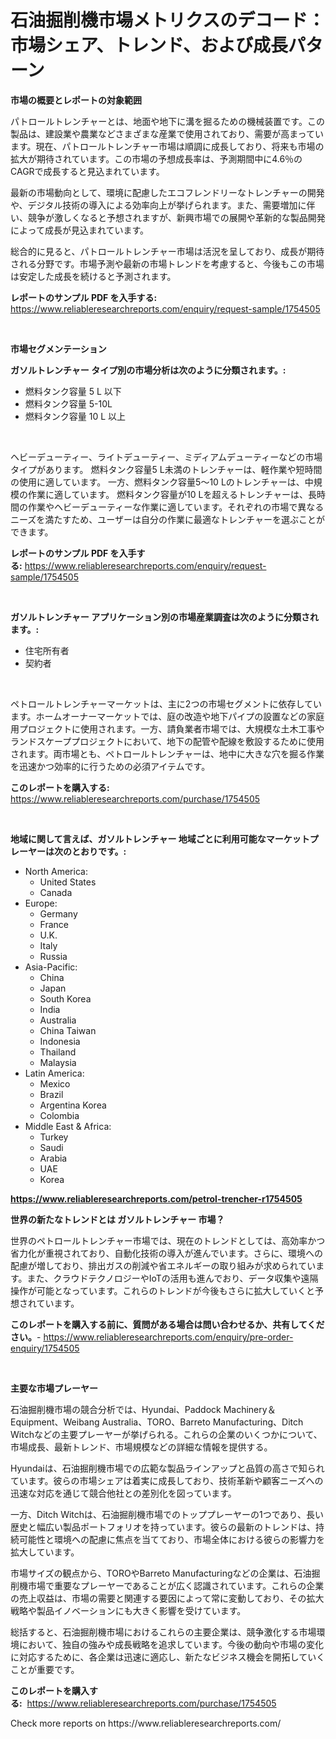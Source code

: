 <p><h1>石油掘削機市場メトリクスのデコード：市場シェア、トレンド、および成長パターン</h1></p><p><strong>市場の概要とレポートの対象範囲</strong></p>
<p><p>パトロールトレンチャーとは、地面や地下に溝を掘るための機械装置です。この製品は、建設業や農業などさまざまな産業で使用されており、需要が高まっています。現在、パトロールトレンチャー市場は順調に成長しており、将来も市場の拡大が期待されています。この市場の予想成長率は、予測期間中に4.6％のCAGRで成長すると見込まれています。</p><p>最新の市場動向として、環境に配慮したエコフレンドリーなトレンチャーの開発や、デジタル技術の導入による効率向上が挙げられます。また、需要増加に伴い、競争が激しくなると予想されますが、新興市場での展開や革新的な製品開発によって成長が見込まれています。</p><p>総合的に見ると、パトロールトレンチャー市場は活況を呈しており、成長が期待される分野です。市場予測や最新の市場トレンドを考慮すると、今後もこの市場は安定した成長を続けると予測されます。</p></p>
<p><strong>レポートのサンプル PDF を入手する:</strong> <a href="https://www.reliableresearchreports.com/enquiry/request-sample/1754505">https://www.reliableresearchreports.com/enquiry/request-sample/1754505</a></p>
<p>&nbsp;</p>
<p><strong>市場セグメンテーション</strong></p>
<p><strong>ガソルトレンチャー タイプ別の市場分析は次のように分類されます。:</strong></p>
<p><ul><li>燃料タンク容量 5 L 以下</li><li>燃料タンク容量 5-10L</li><li>燃料タンク容量 10 L 以上</li></ul></p>
<p>&nbsp;</p>
<p><p>ヘビーデューティー、ライトデューティー、ミディアムデューティーなどの市場タイプがあります。 燃料タンク容量5 L未満のトレンチャーは、軽作業や短時間の使用に適しています。 一方、燃料タンク容量5〜10 Lのトレンチャーは、中規模の作業に適しています。 燃料タンク容量が10 Lを超えるトレンチャーは、長時間の作業やヘビーデューティーな作業に適しています。それぞれの市場で異なるニーズを満たすため、ユーザーは自分の作業に最適なトレンチャーを選ぶことができます。</p></p>
<p><strong>レポートのサンプル PDF を入手する:</strong>&nbsp;<a href="https://www.reliableresearchreports.com/enquiry/request-sample/1754505">https://www.reliableresearchreports.com/enquiry/request-sample/1754505</a></p>
<p>&nbsp;</p>
<p><strong> ガソルトレンチャー アプリケーション別の市場産業調査は次のように分類されます。:</strong></p>
<p><ul><li>住宅所有者</li><li>契約者</li></ul></p>
<p>&nbsp;</p>
<p><p>ペトロールトレンチャーマーケットは、主に2つの市場セグメントに依存しています。ホームオーナーマーケットでは、庭の改造や地下パイプの設置などの家庭用プロジェクトに使用されます。一方、請負業者市場では、大規模な土木工事やランドスケーププロジェクトにおいて、地下の配管や配線を敷設するために使用されます。両市場とも、ペトロールトレンチャーは、地中に大きな穴を掘る作業を迅速かつ効率的に行うための必須アイテムです。</p></p>
<p><strong>このレポートを購入する:</strong>&nbsp; <a href="https://www.reliableresearchreports.com/purchase/1754505">https://www.reliableresearchreports.com/purchase/1754505</a></p>
<p>&nbsp;</p>
<p><strong>地域に関して言えば、ガソルトレンチャー 地域ごとに利用可能なマーケットプレーヤーは次のとおりです。:</strong></p>
<p><ul>
    <li>
        North America:
        <ul>
            <li>United States</li>
            <li>Canada</li>
        </ul>
    </li>
    <li>
        Europe:
        <ul>
            <li>Germany</li>
            <li>France</li>
            <li>U.K.</li>
            <li>Italy</li>
            <li>Russia</li>
        </ul>
    </li>
    <li>
        Asia-Pacific:
        <ul>
            <li>China</li>
            <li>Japan</li>
            <li>South Korea</li>
            <li>India</li>
            <li>Australia</li>
            <li>China Taiwan</li>
            <li>Indonesia</li>
            <li>Thailand</li>
            <li>Malaysia</li>
        </ul>
    </li>
    <li>
        Latin America:
        <ul>
            <li>Mexico</li>
            <li>Brazil</li>
            <li>Argentina Korea</li>
            <li>Colombia</li>
        </ul>
    </li>
    <li>
        Middle East & Africa:
        <ul>
            <li>Turkey</li>
            <li>Saudi</li>
            <li>Arabia</li>
            <li>UAE</li>
            <li>Korea</li>
        </ul>
    </li>
    </ul></p>
<p><strong><a href="https://www.reliableresearchreports.com/petrol-trencher-r1754505">https://www.reliableresearchreports.com/petrol-trencher-r1754505</a></strong>&nbsp;</p>
<p><strong>世界の新たなトレンドとは ガソルトレンチャー 市場？</strong></p>
<p><p>世界のペトロールトレンチャー市場では、現在のトレンドとしては、高効率かつ省力化が重視されており、自動化技術の導入が進んでいます。さらに、環境への配慮が増しており、排出ガスの削減や省エネルギーの取り組みが求められています。また、クラウドテクノロジーやIoTの活用も進んでおり、データ収集や遠隔操作が可能となっています。これらのトレンドが今後もさらに拡大していくと予想されています。</p></p>
<p><strong>このレポートを購入する前に、質問がある場合は問い合わせるか、共有してください。</strong>- <a href="https://www.reliableresearchreports.com/enquiry/pre-order-enquiry/1754505">https://www.reliableresearchreports.com/enquiry/pre-order-enquiry/1754505</a></p>
<p>&nbsp;</p>
<p><strong>主要な市場プレーヤー</strong></p>
<p><p>石油掘削機市場の競合分析では、Hyundai、Paddock Machinery＆Equipment、Weibang Australia、TORO、Barreto Manufacturing、Ditch Witchなどの主要プレーヤーが挙げられる。これらの企業のいくつかについて、市場成長、最新トレンド、市場規模などの詳細な情報を提供する。</p><p>Hyundaiは、石油掘削機市場での広範な製品ラインアップと品質の高さで知られています。彼らの市場シェアは着実に成長しており、技術革新や顧客ニーズへの迅速な対応を通じて競合他社との差別化を図っています。</p><p>一方、Ditch Witchは、石油掘削機市場でのトッププレーヤーの1つであり、長い歴史と幅広い製品ポートフォリオを持っています。彼らの最新のトレンドは、持続可能性と環境への配慮に焦点を当てており、市場全体における彼らの影響力を拡大しています。</p><p>市場サイズの観点から、TOROやBarreto Manufacturingなどの企業は、石油掘削機市場で重要なプレーヤーであることが広く認識されています。これらの企業の売上収益は、市場の需要と関連する要因によって常に変動しており、その拡大戦略や製品イノベーションにも大きく影響を受けています。</p><p>総括すると、石油掘削機市場におけるこれらの主要企業は、競争激化する市場環境において、独自の強みや成長戦略を追求しています。今後の動向や市場の変化に対応するために、各企業は迅速に適応し、新たなビジネス機会を開拓していくことが重要です。</p></p>
<p><strong>このレポートを購入する:</strong>&nbsp;&nbsp;<a href="https://www.reliableresearchreports.com/purchase/1754505">https://www.reliableresearchreports.com/purchase/1754505</a></p>
<p>Check more reports on https://www.reliableresearchreports.com/</p>